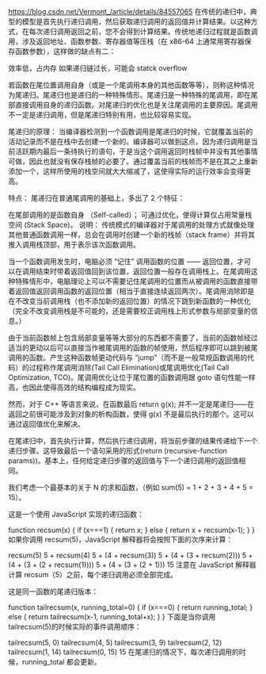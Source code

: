 https://blog.csdn.net/Vermont_/article/details/84557065
在传统的递归中，典型的模型是首先执行递归调用，然后获取递归调用的返回值并计算结果。以这种方式，在每次递归调用返回之前，您不会得到计算结果。传统地递归过程就是函数调用，涉及返回地址、函数参数、寄存器值等压栈（在 x86-64 上通常用寄存器保存函数参数），这样做的缺点有二：

效率低，占内存
如果递归链过长，可能会 statck overflow

若函数在尾位置调用自身（或是一个尾调用本身的其他函数等等），则称这种情况为尾递归。尾递归也是递归的一种特殊情形。尾递归是一种特殊的尾调用，即在尾部直接调用自身的递归函数。对尾递归的优化也是关注尾调用的主要原因。尾调用不一定是递归调用，但是尾递归特别有用，也比较容易实现。

尾递归的原理：
当编译器检测到一个函数调用是尾递归的时候，它就覆盖当前的活动记录而不是在栈中去创建一个新的。编译器可以做到这点，因为递归调用是当前活跃期内最后一条待执行的语句，于是当这个调用返回时栈帧中并没有其他事情可做，因此也就没有保存栈帧的必要了。通过覆盖当前的栈帧而不是在其之上重新添加一个，这样所使用的栈空间就大大缩减了，这使得实际的运行效率会变得更高。

特点：
尾递归在普通尾调用的基础上，多出了 2 个特征：

在尾部调用的是函数自身 （Self-called）；
可通过优化，使得计算仅占用常量栈空间 (Stack Space)。
说明：
传统模式的编译器对于尾调用的处理方式就像处理其他普通函数调用一样，总会在调用时创建一个新的栈帧（stack frame）并将其推入调用栈顶部，用于表示该次函数调用。

当一个函数调用发生时，电脑必须 “记住” 调用函数的位置 —— 返回位置，才可以在调用结束时带着返回值回到该位置，返回位置一般存在调用栈上。在尾调用这种特殊情形中，电脑理论上可以不需要记住尾调用的位置而从被调用的函数直接带着返回值返回调用函数的返回位置（相当于直接连续返回两次）。尾调用消除即是在不改变当前调用栈（也不添加新的返回位置）的情况下跳到新函数的一种优化（完全不改变调用栈是不可能的，还是需要校正调用栈上形式参数与局部变量的信息。）

由于当前函数帧上包含局部变量等等大部分的东西都不需要了，当前的函数帧经过适当的更动以后可以直接当作被尾调用的函数的帧使用，然后程序即可以跳到被尾调用的函数。产生这种函数帧更动代码与 “jump”（而不是一般常规函数调用的代码）的过程称作尾调用消除(Tail Call Elimination)或尾调用优化(Tail Call Optimization, TCO)。尾调用优化让位于尾位置的函数调用跟 goto 语句性能一样高，也因此使得高效的结构编程成为现实。

然而，对于 C++ 等语言来说，在函数最后 return g(x); 并不一定是尾递归——在返回之前很可能涉及到对象的析构函数，使得 g(x) 不是最后执行的那个。这可以通过返回值优化来解决。

在尾递归中，首先执行计算，然后执行递归调用，将当前步骤的结果传递给下一个递归步骤。这导致最后一个语句采用的形式(return (recursive-function params))。基本上，任何给定递归步骤的返回值与下一个递归调用的返回值相同。

我们考虑一个最基本的关于 N 的求和函数，（例如 sum(5) = 1 + 2 + 3 + 4 + 5 = 15）。

这是一个使用 JavaScript 实现的递归函数：

function recsum(x) {
if (x===1) {
return x;
} else {
return x + recsum(x-1);
}
}
如果你调用 recsum(5)，JavaScript 解释器将会按照下面的次序来计算：

recsum(5)
5 + recsum(4)
5 + (4 + recsum(3))
5 + (4 + (3 + recsum(2)))
5 + (4 + (3 + (2 + recsum(1))))
5 + (4 + (3 + (2 + 1)))
15
注意在 JavaScript 解释器计算 recsum（5）之前，每个递归调用必须全部完成。

这是同一函数的尾递归版本：

function tailrecsum(x, running_total=0) {
if (x===0) {
return running_total;
} else {
return tailrecsum(x-1, running_total+x);
}
}
下面是当你调用 tailrecsum(5)的时候实际的事件调用顺序：

tailrecsum(5, 0)
tailrecsum(4, 5)
tailrecsum(3, 9)
tailrecsum(2, 12)
tailrecsum(1, 14)
tailrecsum(0, 15)
15
在尾递归的情况下，每次递归调用的时候，running_total 都会更新。
